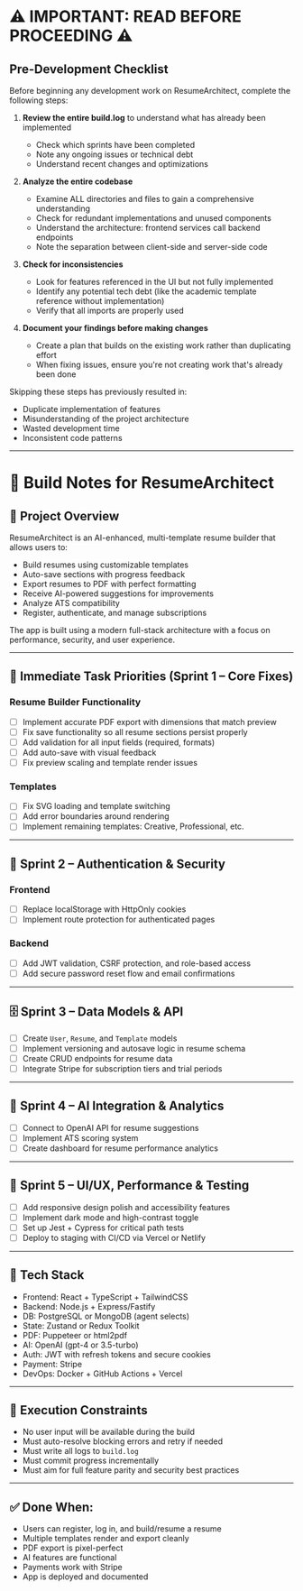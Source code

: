 # ⚠️ IMPORTANT: READ BEFORE PROCEEDING ⚠️

## Pre-Development Checklist

Before beginning any development work on ResumeArchitect, complete the following steps:

1. **Review the entire build.log** to understand what has already been implemented
   - Check which sprints have been completed
   - Note any ongoing issues or technical debt
   - Understand recent changes and optimizations

2. **Analyze the entire codebase**
   - Examine ALL directories and files to gain a comprehensive understanding
   - Check for redundant implementations and unused components
   - Understand the architecture: frontend services call backend endpoints
   - Note the separation between client-side and server-side code

3. **Check for inconsistencies**
   - Look for features referenced in the UI but not fully implemented
   - Identify any potential tech debt (like the academic template reference without implementation)
   - Verify that all imports are properly used

4. **Document your findings before making changes**
   - Create a plan that builds on the existing work rather than duplicating effort
   - When fixing issues, ensure you're not creating work that's already been done

Skipping these steps has previously resulted in:
- Duplicate implementation of features
- Misunderstanding of the project architecture
- Wasted development time
- Inconsistent code patterns

---

# 📄 Build Notes for ResumeArchitect

## 🧠 Project Overview
ResumeArchitect is an AI-enhanced, multi-template resume builder that allows users to:
- Build resumes using customizable templates
- Auto-save sections with progress feedback
- Export resumes to PDF with perfect formatting
- Receive AI-powered suggestions for improvements
- Analyze ATS compatibility
- Register, authenticate, and manage subscriptions

The app is built using a modern full-stack architecture with a focus on performance, security, and user experience.

---

## 🚧 Immediate Task Priorities (Sprint 1 – Core Fixes)

### Resume Builder Functionality
- [ ] Implement accurate PDF export with dimensions that match preview
- [ ] Fix save functionality so all resume sections persist properly
- [ ] Add validation for all input fields (required, formats)
- [ ] Add auto-save with visual feedback
- [ ] Fix preview scaling and template render issues

### Templates
- [ ] Fix SVG loading and template switching
- [ ] Add error boundaries around rendering
- [ ] Implement remaining templates: Creative, Professional, etc.

---

## 🔐 Sprint 2 – Authentication & Security

### Frontend
- [ ] Replace localStorage with HttpOnly cookies
- [ ] Implement route protection for authenticated pages

### Backend
- [ ] Add JWT validation, CSRF protection, and role-based access
- [ ] Add secure password reset flow and email confirmations

---

## 🗄️ Sprint 3 – Data Models & API

- [ ] Create `User`, `Resume`, and `Template` models
- [ ] Implement versioning and autosave logic in resume schema
- [ ] Create CRUD endpoints for resume data
- [ ] Integrate Stripe for subscription tiers and trial periods

---

## 🤖 Sprint 4 – AI Integration & Analytics

- [ ] Connect to OpenAI API for resume suggestions
- [ ] Implement ATS scoring system
- [ ] Create dashboard for resume performance analytics

---

## 💎 Sprint 5 – UI/UX, Performance & Testing

- [ ] Add responsive design polish and accessibility features
- [ ] Implement dark mode and high-contrast toggle
- [ ] Set up Jest + Cypress for critical path tests
- [ ] Deploy to staging with CI/CD via Vercel or Netlify

---

## 🧰 Tech Stack

- Frontend: React + TypeScript + TailwindCSS
- Backend: Node.js + Express/Fastify
- DB: PostgreSQL or MongoDB (agent selects)
- State: Zustand or Redux Toolkit
- PDF: Puppeteer or html2pdf
- AI: OpenAI (gpt-4 or 3.5-turbo)
- Auth: JWT with refresh tokens and secure cookies
- Payment: Stripe
- DevOps: Docker + GitHub Actions + Vercel

---

## 🧾 Execution Constraints

- No user input will be available during the build
- Must auto-resolve blocking errors and retry if needed
- Must write all logs to `build.log`
- Must commit progress incrementally
- Must aim for full feature parity and security best practices

---

## ✅ Done When:

- Users can register, log in, and build/resume a resume
- Multiple templates render and export cleanly
- PDF export is pixel-perfect
- AI features are functional
- Payments work with Stripe
- App is deployed and documented
